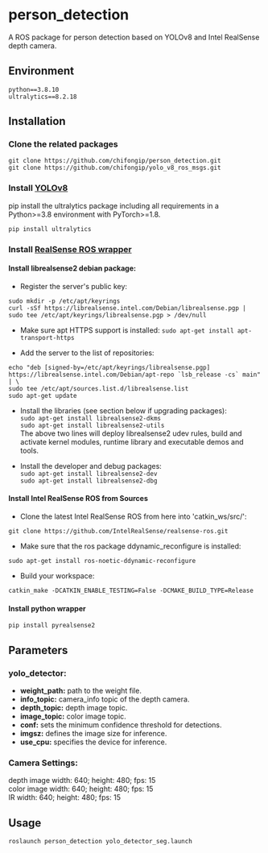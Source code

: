 # person_detection  
A ROS package for person detection based on YOLOv8 and Intel RealSense depth camera.  

## Environment
```
python==3.8.10
ultralytics==8.2.18
```

## Installation  
### Clone the related packages
```
git clone https://github.com/chifongip/person_detection.git
git clone https://github.com/chifongip/yolo_v8_ros_msgs.git
```

### Install [YOLOv8](https://github.com/ultralytics/ultralytics.git)
pip install the ultralytics package including all requirements in a Python>=3.8 environment with PyTorch>=1.8.
```
pip install ultralytics
```

### Install [RealSense ROS wrapper](https://github.com/IntelRealSense/realsense-ros.git)

#### Install librealsense2 debian package:
- Register the server's public key:
```
sudo mkdir -p /etc/apt/keyrings 
curl -sSf https://librealsense.intel.com/Debian/librealsense.pgp | sudo tee /etc/apt/keyrings/librealsense.pgp > /dev/null
```

- Make sure apt HTTPS support is installed:
`sudo apt-get install apt-transport-https`

- Add the server to the list of repositories:
```
echo "deb [signed-by=/etc/apt/keyrings/librealsense.pgp] https://librealsense.intel.com/Debian/apt-repo `lsb_release -cs` main" | \
sudo tee /etc/apt/sources.list.d/librealsense.list
sudo apt-get update
```

- Install the libraries (see section below if upgrading packages):  
  `sudo apt-get install librealsense2-dkms`  
  `sudo apt-get install librealsense2-utils`  
  The above two lines will deploy librealsense2 udev rules, build and activate kernel modules, runtime library and executable demos and tools.  

- Install the developer and debug packages:  
  `sudo apt-get install librealsense2-dev`  
  `sudo apt-get install librealsense2-dbg`  

#### Install Intel RealSense ROS from Sources
- Clone the latest Intel RealSense ROS from here into 'catkin_ws/src/':
```
git clone https://github.com/IntelRealSense/realsense-ros.git
```
- Make sure that the ros package ddynamic_reconfigure is installed:
```
sudo apt-get install ros-noetic-ddynamic-reconfigure
```
- Build your workspace:
```
catkin_make -DCATKIN_ENABLE_TESTING=False -DCMAKE_BUILD_TYPE=Release
```

#### Install python wrapper  
```
pip install pyrealsense2
```  

## Parameters 
### yolo_detector:
- **weight_path:** path to the weight file.
- **info_topic:** camera_info topic of the depth camera.
- **depth_topic:** depth image topic.
- **image_topic:**  color image topic.
- **conf:** sets the minimum confidence threshold for detections.
- **imgsz:** defines the image size for inference.
- **use_cpu:** specifies the device for inference.

### Camera Settings:
depth image width: 640; height: 480; fps: 15  
color image width: 640; height: 480; fps: 15  
IR width: 640; height: 480; fps: 15  

## Usage
```
roslaunch person_detection yolo_detector_seg.launch
```